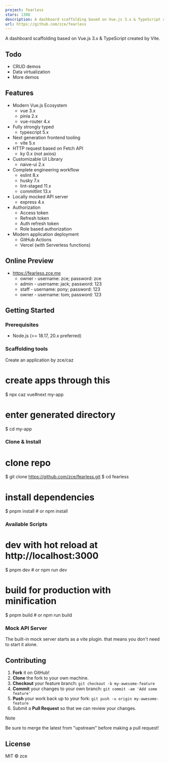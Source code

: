 ```yaml
---
project: fearless
stars: 1308
description: A dashboard scaffolding based on Vue.js 3.x & TypeScript created by Vite.
url: https://github.com/zce/fearless
---
```


A dashboard scaffolding based on Vue.js 3.x & TypeScript created by Vite.

Todo
----

-   CRUD demos
-   Data virtualization
-   More demos

Features
--------

-   Modern Vue.js Ecosystem
    -   vue 3.x
    -   pinia 2.x
    -   vue-router 4.x
-   Fully strongly typed
    -   typescript 5.x
-   Next generation frontend tooling
    -   vite 5.x
-   HTTP request based on Fetch API
    -   ky 0.x (not axios)
-   Customizable UI Library
    -   naive-ui 2.x
-   Complete engineering workflow
    -   eslint 8.x
    -   husky 7.x
    -   lint-staged 11.x
    -   commitlint 13.x
-   Locally mocked API server
    -   express 4.x
-   Authorization
    -   Access token
    -   Refresh token
    -   Auth refresh token
    -   Role based authorization
-   Modern application deployment
    -   GitHub Actions
    -   Vercel (with Serverless functions)

Online Preview
--------------

-   https://fearless.zce.me
    -   owner - username: zce; password: zce
    -   admin - username: jack; password: 123
    -   staff - username: pony; password: 123
    -   owner - username: tom; password: 123

Getting Started
---------------

### Prerequisites

-   Node.js (>= 18.17, 20.x preferred)

### Scaffolding tools

Create an application by zce/caz

# create apps through this
$ npx caz vue#next my-app
# enter generated directory
$ cd my-app

### Clone & Install

# clone repo
$ git clone https://github.com/zce/fearless.git
$ cd fearless

# install dependencies
$ pnpm install # or npm install

### Available Scripts

# dev with hot reload at http://localhost:3000
$ pnpm dev # or npm run dev

# build for production with minification
$ pnpm build # or npm run build

### Mock API Server

The built-in mock server starts as a vite plugin. that means you don't need to start it alone.

Contributing
------------

1.  **Fork** it on GitHub!
2.  **Clone** the fork to your own machine.
3.  **Checkout** your feature branch: `git checkout -b my-awesome-feature`
4.  **Commit** your changes to your own branch: `git commit -am 'Add some feature'`
5.  **Push** your work back up to your fork: `git push -u origin my-awesome-feature`
6.  Submit a **Pull Request** so that we can review your changes.

Note

Be sure to merge the latest from "upstream" before making a pull request!

License
-------

MIT © zce
